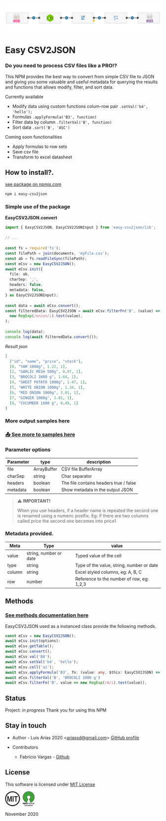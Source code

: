 ![](assets/csv2json.png)

# Easy CSV2JSON

### Do you need to process CSV files like a PRO!?

This NPM provides the best way to convert from simple CSV file to JSON and giving you some valuable and useful metadata for querying the results and functions that allows modify, filter, and sort data.

Currently available

- Modify data using custom functions colum-row pair `.setVal('b4', 'hello');`
- Formulas `.applyFormula('B3', function)`
- Filter data by column `.filterVal('B', function)`
- Sort data `.sort('B', 'ASC')`

Coming soon functionalities

- Apply formulas to row sets
- Save csv file
- Transform to excel datasheet

## How to install?.

[see package on npmjs.com](https://www.npmjs.com/package/easy-csv2json)

```bash
npm i easy-csv2json
```

### Simple use of the package

**EasyCSV2JSON.convert**

```typescript
import { EasyCSV2JSON, EasyCSV2JSONInput } from 'easy-csv2json/lib';

// ...

const fs = require('fs');
const filePath = join(documents, 'myFile.csv');
const ab = fs.readFileSync(filePath);
const eCsv = new EasyCSV2JSON();
await eCsv.init({
  file: ab,
  charSep: ',',
  headers: false,
  metadata: false,
} as EasyCSV2JSONInput);

const data = await eCsv.convert();
const filteredData: EasyCSV2JSON = await eCsv.filterFn('B', (value) =>
  new RegExp(/onion/i).test(value),
);

console.log(data);
console.log(await filteredData.convert());
```

_Result json_

```json
[
  ["id", "name", "price", "stock"],
  [0, "YAM 1000g", 1.22, 1],
  [2, "GARLIC MESH 500g", 0.97, 1],
  [3, "BROCOLI 1000 g", 1.64, 1],
  [4, "SWEET POTATO 1000g", 1.47, 1],
  [5, "WHITE ONION 1000g", 1.16, 1],
  [6, "RED ONION 1000g", 3.01, 1],
  [7, "GINGER 1000g", 3.81, 1],
  [8, "CUCUMBER 1000 g", 0.49, 1]
]
```

### More output samples here

### [📤 See more to samples here](./docs/samples.md)

### Parameter options

| Parameter | type        | description                            |
| --------- | ----------- | -------------------------------------- |
| file      | ArrayBuffer | CSV file BufferArray                   |
| charSep   | string      | Char separator                         |
| headers   | boolean     | The file contains headers true / false |
| metadata  | boolean     | Show metadata in the output JSON       |

> **⚠️ IMPORTANT!**
>
> When you use headers, if a header name is repeated the second one is renamed using a numeric postfix.
> Eg: if there are two columns called price the second one becomes into price1

### Metadata provided.

| Meta   | Type                   | value                                     |
| ------ | ---------------------- | ----------------------------------------- |
| value  | string, number or date | Typed value of the cell                   |
| type   | string                 | Type of the value, string, number or date |
| column | string                 | Excel styled columns, eg: A, B, C         |
| row    | number                 | Reference to the number of row, eg: 1,2,3 |

## Methods

### [See methods documentation here](docs/methods.md)

EasyCSV2JSON used as a instanced class provide the following methods.

```typescript
const eCsv = new EasyCSV2JSON();
await eCsv.init(options):
await eCsv.getTable();
await eCsv.convert();
await eCsv.val('B8');
await eCsv.setVal('b4', 'hello');
await eCsv.cell('a1');
await eCsv.applyFormula('B3', fn: (value: any, $this: EasyCSV2JSON) => Promise<any>)
await eCsv.filterVal('B', 'BROCOLI 1000 g')
await eCsv.filterFn('B', value => new RegExp(/A/i).test(value)),
```

## Status

Project: _in progress_
Thank you for using this NPM

## Stay in touch

- Author - Luis Arias 2020 <<ariassd@gmail.com>>
  [GitHub profile](https://github.com/ariassd)

- Contributors
  - Fabricio Vargas - [Github](https://github.com/jfab91)

## License

This software is licensed under [MIT License](LICENSE)

![](assets/MIT.png) ![](assets/open-source.png)

November 2020
